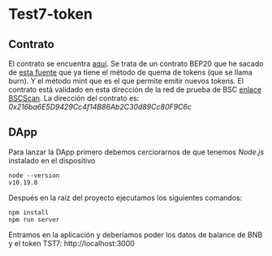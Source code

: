 # Test7-token

## Contrato

El contrato se encuentra [aquí](contract/Test7Token.sol).
Se trata de un contrato BEP20 que he sacado de [esta fuente](https://docs.binance.org/smart-chain/developer/BEP20Token.template) que ya tiene el método de quema de tokens (que se llama burn). Y el método mint que es el que permite emitir nuevos tokens.
El contrato está validado en esta dirección de la red de prueba de BSC [enlace BSCScan](https://testnet.bscscan.com/address/0x216ba6E5D9429Cc4f14B86Ab2C30d89Cc80F9C6c).
La dirección del contrato es: *0x216ba6E5D9429Cc4f14B86Ab2C30d89Cc80F9C6c*

## DApp

Para lanzar la DApp primero debemos cerciorarnos de que tenemos *Node.js* instalado en el dispositivo
```
node --version
v10.19.0
```
Después en la raíz del proyecto ejecutamos los siguientes comandos:
```
npm install
npm run server
```
Entramos en la aplicación y deberíamos poder los datos de balance de BNB y el token TST7: http://localhost:3000
